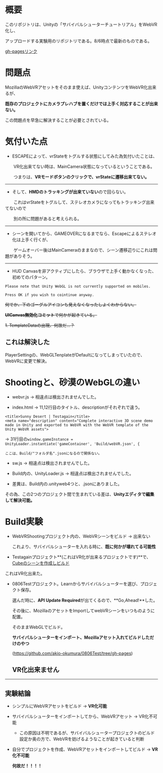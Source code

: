# 概要

このリポジトリは、Unityの「サバイバルシューターチュートリアル」をWebVR化し、

アップロードする実験用のリポジトリである。8/6時点で最新のものである。

[gh-pagesリンク](https://akio-okumura.github.io/ShootingWebGL/)

# 問題点

MozillaのWebVRアセットをそのまま使えば、UnityコンテンツをWebVR化出来るが、

**既存のプロジェクトにカメラプレハブを置くだけでは上手く対応することが出来ない。**

この問題点を早急に解決することが必要とされている。

# 気付いた点

- ESCAPEによって、vrStateをトグルする状態にしてみた為気付いたことは、

　　VR化出来てない時は、MainCamera状態になっているということである。

　　つまりは、**VRモードボタンのクリックで、vrStateに遷移出来てない。**

___

- そして、**HMDのトラッキングが出来ていない**ので回らない。

　　これはvrStateをトグルして、ステレオカメラになってもトラッキング出来てないので

　　別の所に問題があると考えられる。

___

- シーンを開いてから、GAMEOVERになるまでなら、Escapeによるステレオ化は上手く行くが、

　　ゲームオーバー後はMainCameraのままなので、シーン遷移辺りにこれは問題がありそう。

___

- HUD Canvasを非アクティブにしたら、ブラウザで上手く動かなくなった、初めてのパターン。

```
Please note that Unity WebGL is not currently supported on mobiles.

Press OK if you wish to cointinue anyway.
```

~~何でか、下のゴーグルアイコンも見えなくなったしよくわからない。~~

~~**UICanvas無効化コミット**で何かが起きている。~~

~~1. TemplateDataの出現、何故だ…？~~

## これは解決した

PlayerSettingの、WebGLTenplateがDefaultになってしまっていたので、WebVRに変更で解決。

# Shootingと、砂漠のWebGLの違い

- webvr.js -> 相違点は検出されませんでした。

- index.html -> 11,12行目のタイトル、descriptionがそれぞれで違う。

```
<title>Sunny Desert | Testagain</title>
<meta name="description" content="Complete interactive 3D scene demo made in Unity and exported to WebVR with the WebVR template of the Unity WebVR assets">
```
  -> 31行目の`window.gameInstance = UnityLoader.instantiate('gameContainer', 'Build/webVR.json', {`

    ここは、Build/"フォルダ名".jsonになるので関係ない。

- sw.js -> 相違点は検出されませんでした。

- Build内の、UnityLoader.js -> 相違点は検出されませんでした。

- 差異は、Build内の.unityweb4つと、.jsonにありました。

その為、この2つのプロジェクト間で生まれている差は、**Unityエディタで編集して解決可能。**

# Build実験

- WebVRShootingプロジェクト内の、WebVRシーンをビルド -> 出来ない

  これより、サバイバルシューターを入れる時に、**既に何かが壊れてる可能性**

- Testagainプロジェクト**(これはVR化が出来るプロジェクトです)**で、[Cubeのシーンを作成しビルド](https://github.com/akio-okumura/CubeRepository/tree/gh-pages)

 これはVR化出来た。

- 0806Testプロジェクト。Learnからサバイバルシューターを選び、プロジェクト保存。

  選んだ時に、**API Update Required**が出てくるので、**Go,Ahead!**した。

  その後に、MozillaのアセットをImportしてwebVRシーンをいつものように配置。

  そのままWebGLでビルド。

  **サバイバルシューターをインポート、Mozillaアセット入れてビルドしただけのやつ**

  (https://github.com/akio-okumura/0806Test/tree/gh-pages)

  ## VR化出来ません

___

## 実験結論

- シンプルにWebVRアセットをビルド -> **VR化可能**

- サバイバルシューターをインポートしてから、WebVRアセット -> VR化不可能

  - この原因は不明であるが、サバイバルシュータープロジェクトのビルド設定か奥の方で、WebVRを妨げるようなことが起きていると判断

- 自分でプロジェクトを作成、WebVRアセットをインポートしてビルド -> **VR化不可能**

  **何故だ！！！！**

